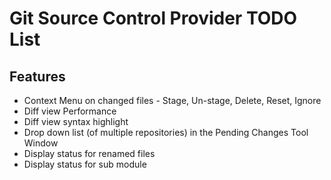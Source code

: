 Git Source Control Provider TODO List
=====================================

Features
--------
* Context Menu on changed files - Stage, Un-stage, Delete, Reset, Ignore
* Diff view Performance
* Diff view syntax highlight
* Drop down list (of multiple repositories) in the Pending Changes Tool Window
* Display status for renamed files
* Display status for sub module

